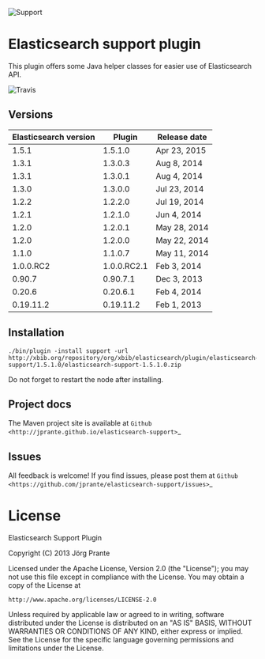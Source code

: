 ![Support](https://github.com/jprante/elasticsearch-support/raw/master/src/site/resources/support.jpg)

# Elasticsearch support plugin

This plugin offers some Java helper classes for easier use of Elasticsearch API.

![Travis](https://travis-ci.org/jprante/elasticsearch-support.png)

## Versions

| Elasticsearch version    | Plugin      | Release date |
| ------------------------ | ----------- | -------------|
| 1.5.1                    | 1.5.1.0     | Apr 23, 2015 |
| 1.3.1                    | 1.3.0.3     | Aug  8, 2014 |
| 1.3.1                    | 1.3.0.1     | Aug  4, 2014 |
| 1.3.0                    | 1.3.0.0     | Jul 23, 2014 |
| 1.2.2                    | 1.2.2.0     | Jul 19, 2014 |
| 1.2.1                    | 1.2.1.0     | Jun  4, 2014 |
| 1.2.0                    | 1.2.0.1     | May 28, 2014 |
| 1.2.0                    | 1.2.0.0     | May 22, 2014 |
| 1.1.0                    | 1.1.0.7     | May 11, 2014 |
| 1.0.0.RC2                | 1.0.0.RC2.1 | Feb  3, 2014 |
| 0.90.7                   | 0.90.7.1    | Dec  3, 2013 |
| 0.20.6                   | 0.20.6.1    | Feb  4, 2014 |
| 0.19.11.2                | 0.19.11.2   | Feb  1, 2013 |

## Installation

    ./bin/plugin -install support -url http://xbib.org/repository/org/xbib/elasticsearch/plugin/elasticsearch-support/1.5.1.0/elasticsearch-support-1.5.1.0.zip

Do not forget to restart the node after installing.

## Project docs

The Maven project site is available at `Github <http://jprante.github.io/elasticsearch-support>`_

## Issues

All feedback is welcome! If you find issues, please post them at `Github <https://github.com/jprante/elasticsearch-support/issues>`_

# License

Elasticsearch Support Plugin

Copyright (C) 2013 Jörg Prante

Licensed under the Apache License, Version 2.0 (the "License");
you may not use this file except in compliance with the License.
You may obtain a copy of the License at

    http://www.apache.org/licenses/LICENSE-2.0

Unless required by applicable law or agreed to in writing, software
distributed under the License is distributed on an "AS IS" BASIS,
WITHOUT WARRANTIES OR CONDITIONS OF ANY KIND, either express or implied.
See the License for the specific language governing permissions and
limitations under the License.